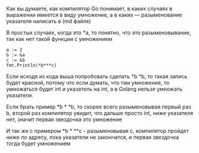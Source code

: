 Как вы думаете, как компилятор Go понимает, в каких случаях в выражении имеется в виду умножение, а в каких — разыменование указателя написать в (md файле)

В простых случаях, когда это *а, то понятно, что это разыменовывание, так как нет такой функции с умножением

	a := 2
	b := &a
	c := &b
	fmt.Println(*b***c)

Если исходя из кода выша попробовать сделать *b *b, то такая запись будет красной, потому что если думать, что там умножение, 
то умножаться будет int и указатель на int, а в Golang нельзя умножать указатели. 

Если брать пример *b * *b, то скорее всего разыменовывая первый раз b, второй раз компилятор увидит, что дальше просто int,
ниже указателя нет, значит первая звездочка это умножение

И так же с примером *b * **c - разыменовывая с, компилятор пройдет ниже по адресу, пока указатели не закончатся, 
и первая звездочка тогда будет умножением